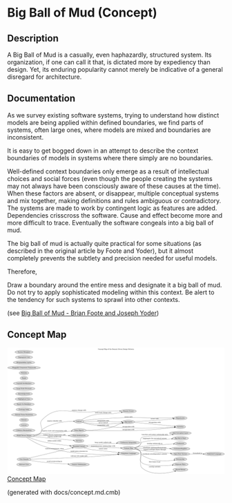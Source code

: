 # Big Ball of Mud (Concept)
## Description
A Big Ball of Mud is a casually, even haphazardly, structured system.
Its organization, if one can call it that, is dictated more by expediency than
design. Yet, its enduring popularity cannot merely be indicative of a general
disregard for architecture.
## Documentation
As we survey existing software systems, trying to understand how distinct
models are being applied within defined boundaries, we find parts of systems,
often large ones, where models are mixed and boundaries are inconsistent.

It is easy to get bogged down in an attempt to describe the context boundaries
of models in systems where there simply are no boundaries.

Well-defined context boundaries only emerge as a result of intellectual choices
and social forces (even though the people creating the systems may not always
have been consciously aware of these causes at the time). When these factors
are absent, or disappear, multiple conceptual systems and mix together, making
definitions and rules ambiguous or contradictory. The systems are made to work
by contingent logic as features are added. Dependencies crisscross the
software. Cause and effect become more and more difficult to trace. Eventually
the software congeals into a big ball of mud.

The big ball of mud is actually quite practical for some situations (as
described in the original article by Foote and Yoder), but it almost completely
prevents the subtlety and precision needed for useful models.

Therefore,

Draw a boundary around the entire mess and designate it a big ball of mud. Do
not try to apply sophisticated modeling within this context. Be alert to the
tendency for such systems to sprawl into other contexts.

(see [Big Ball of Mud - Brian Foote and Joseph Yoder](http://www.laputan.org/mud/mud.html))

## Concept Map
![Concept Map of the Domain Driven Design Patterns](../ddd/concept-view.png)
[Concept Map](../ddd/concept-view.md)


(generated with docs/concept.md.cmb)
